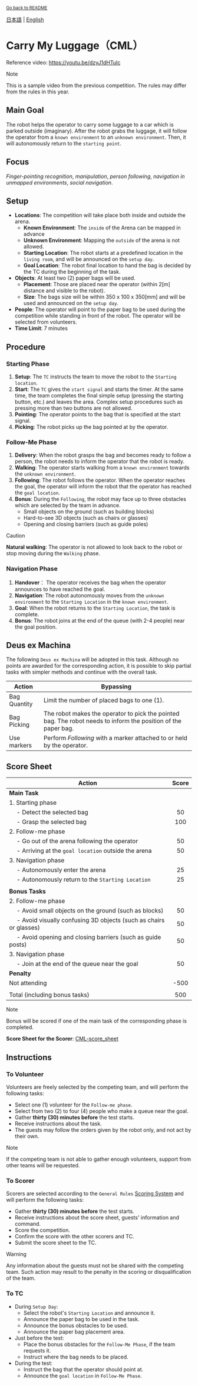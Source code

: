 <sub>[Go back to README](../../README_en.md)</sub>

[日本語](./cml_ja.md) | [English](./cml_en.md) 

# Carry My Luggage（CML）

Reference video: https://youtu.be/dzyJ1dHTulc

> [!NOTE]  
> This is a sample video from the previous competition. The rules may differ from the rules in this year.


## Main Goal

The robot helps the operator to carry some luggage to a car which is parked outside (imaginary).
After the robot grabs the luggage, it will follow the operator from a `known environment` to an `unknown environment`.
Then, it will autonomously return to the `starting point`.


## Focus

*Finger-pointing recognition*, *manipulation*, *person following*, *navigation in unmapped environments*, *social navigation*.


## Setup

- **Locations**: The competition will take place both inside and outside the arena.
  - **Known Environment**: The `inside` of the Arena can be mapped in advance 
  - **Unknown Environment**: Mapping the `outside` of the arena is not allowed.
  - **Starting Location**: The robot starts at a predefined location in the `living room`, and will be announced on the `setup day`.
  - **Goal Location**: The robot final location to hand the bag is decided by the TC during the beginning of the task.
- **Objects**: At least two (2) paper bags will be used.
  - **Placement**: Those are placed near the operator (within 2\[m\] distance and visible to the robot).
  - **Size**: The bags size will be within 350 x 100 x 350\[mm\] and will be used and announced on the `setup day`.
- **People**: The operator will point to the paper bag to be used during the competition while standing in front of the robot. The operator will be selected from volunteers.
- **Time Limit**: 7 minutes


## Procedure

### Starting Phase

1. **Setup**: The `TC` instructs the team to move the robot to the `Starting location`.
2. **Start**: The `TC` gives the `start signal` and starts the timer. At the same time, the team completes the final simple setup (pressing the starting button, etc.) and leaves the area. Complex setup procedures such as pressing more than two buttons are not allowed.
3. **Pointing**: The operator points to the bag that is specified at the start signal.
4. **Picking**: The robot picks up the bag pointed at by the operator.

### Follow-Me Phase

1. **Delivery**: When the robot grasps the bag and becomes ready to follow a person, the robot needs to inform the operator that the robot is ready.
2. **Walking**: The operator starts walking from a `known environment` towards the `unknown environment`.
3. **Following**: The robot follows the operator. When the operator reaches the goal, the operator will inform the robot that the operator has reached the `goal location`.
4. **Bonus**: During the `Following`, the robot may face up to three obstacles which are selected by the team in advance.
    - Small objects on the ground (such as building blocks)
    - Hard-to-see 3D objects (such as chairs or glasses)
    - Opening and closing barriers (such as guide poles)

> [!CAUTION]
> **Natural walking**: The operator is not allowed to look back to the robot or stop moving during the `Walking` phase.

### Navigation Phase

1. **Handover**： The operator receives the bag when the operator announces to have reached the goal.
2. **Navigation**: The robot autonomously moves from the `unknown environment` to the `Starting Location` in the `known environment`.
3. **Goal**: When the robot returns to the `Starting Location`, the task is complete.
4. **Bonus**: The robot joins at the end of the queue (with 2-4 people) near the goal position.


## Deus ex Machina

The following `Deus ex Machina` will be adopted in this task.
Although no points are awarded for the corresponding action, it is possible to skip partial tasks with simpler methods and continue with the overall task.

| Action | Bypassing |
| --- | --- |
| Bag Quantity | Limit the number of placed bags to one (1). |
| Bag Picking  | The robot makes the operator to pick the pointed bag. The robot needs to inform the position of the paper bag. |
| Use markers  | Perform *Following* with a marker attached to or held by the operator. |


## Score Sheet

| Action | Score |
| --- | :---: |
| **Main Task** |  |
| 1. Starting phase | |
| &emsp; - Detect the selected bag | 50 |
| &emsp; - Grasp the selected bag  | 100 |
| 2. Follow-me phase | |
| &emsp; - Go out of the arena following the operator        | 50 |
| &emsp; - Arriving at the `goal location` outside the arena | 50 |
| 3. Navigation phase | |
| &emsp; - Autonomously enter the arena                   | 25 |
| &emsp; - Autonomously return to the `Starting Location` | 25 |
|  |  |
| **Bonus Tasks** |  |
| 2. Follow-me phase | |
| &emsp; - Avoid small objects on the ground (such as blocks)              | 50 |
| &emsp; - Avoid visually confusing 3D objects (such as chairs or glasses) | 50 |
| &emsp; - Avoid opening and closing barriers (such as guide posts)        | 50 |
| 3. Navigation phase | |
| &emsp; - Join at the end of the queue near the goal | 50 |
| **Penalty** |  |
| Not attending | -500 |
|  |  |
| Total (including bonus tasks) | 500 |

> [!NOTE]
> Bonus will be scored if one of the main task of the corresponding phase is completed.

<!-- **Score Sheet for the Scorer**: (TBD)CML-score_sheet -->
**Score Sheet for the Scorer**: [CML-score_sheet](./doc/iHR-C3_CML-score_sheet.pdf)


## Instructions

### To Volunteer

Volunteers are freely selected by the competing team, and will perform the following tasks:

- Select one (1) volunteer for the `Follow-me phase`.
- Select from two (2) to four (4) people who make a queue near the goal.
- Gather **thirty (30) minutes before** the test starts.
- Receive instructions about the task.
- The guests may follow the orders given by the robot only, and not act by their own.

> [!NOTE]
> If the competing team is not able to gather enough volunteers,
support from other teams will be requested.

### To Scorer

Scorers are selected according to the `General Rules` [Scoring System](./grr_en.md#scoring-system) and will perform the following tasks:

- Gather **thirty (30) minutes before** the test starts.
- Receive instructions about the score sheet, guests' information and command.
- Score the competition.
- Confirm the score with the other scorers and TC.
- Submit the score sheet to the TC.

> [!WARNING]
> Any information about the guests must not be shared with the competing team.
Such action may result to the penalty in the scoring or disqualification of the team.

### To TC

- During `Setup Day`:
  - Select the robot's `Starting Location` and announce it.
  - Announce the paper bag to be used in the task.
  - Announce the bonus obstacles to be used.
  - Announce the paper bag placement area.
- Just before the test:
  - Place the bonus obstacles for the `Follow-Me Phase`, if the team requests it.
  - Instruct where the bag needs to be placed.
- During the test:
  - Instruct the bag that the operator should point at.
  - Announce the `goal location` in `Follow-Me Phase`.
